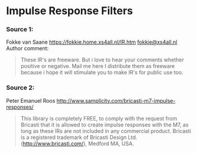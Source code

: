 # Impulse Response Filters

### Source 1:
Fokke van Saane
https://fokkie.home.xs4all.nl/IR.htm
fokkie@xs4all.nl
Author comment:
> These IR's are freeware.
> But i love to hear your comments whether positive or negative. Mail me here
> I distribute them as freeware because i hope it will stimulate you to make IR's for public use too.

### Source 2:
Peter Emanuel Roos
http://www.samplicity.com/bricasti-m7-impulse-responses/
> This library is completely FREE, to comply with the request from Bricasti that it is allowed to create impulse responses with the M7, as long as these IRs are not included in any commercial product.
> Bricasti is a registered trademark of Bricasti Design Ltd. (http://www.bricasti.com/), Medford MA, USA.